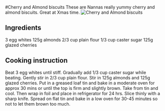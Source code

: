 #Cherry and Almond biscuits
These are Nannas really yummy cherry and almond  biscuits. Great at Xmas time.
![Cherry and Almond biscuits](images/cherry-almond-biscuits.jpg)

## Ingredients
3 egg whites
125g almonds
2/3 cup plain flour
1/3 cup caster sugar
125g glazed cherries

## Cooking instruction
Beat 3 egg whites until stiff.
Gradually add 1/3 cup caster sugar while beating.
Gently stir in 2/3 cup plain flour.
Stir in 125g almonds and 125g glazed cherries.
Put in a greased loaf tin and bake in a moderate oven for approx 30 mins or until the top is firm and slightly brown.
Take from tin and cool.
Then wrap in foil and place in refrigerator for 24 hrs.
Slice thinly with a sharp knife.
Spread on flat tin and bake in a low oven for 30-45 minutes so not to let them brown too much.
